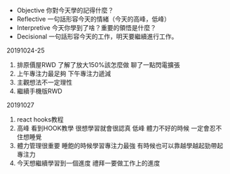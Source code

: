 * Objective 你對今天學的記得什麼？
* Reflective 一句話形容今天的情緒（今天的高峰，低峰）
* Interpretive 今天你學到了啥？重要的領悟是什麼？
* Decisional 一句話形容今天的工作，明天要繼續進行工作。

20191024-25
1. 排原價屋RWD 了解了放大150%該怎麼做  聊了一點閃電擴張
1. 上午專注力最足夠 下午專注力遞減
1. 主觀想法不一定理性
1. 繼續手機版RWD


20191027
1. react hooks教程
1. 高峰 看到HOOK教學 很想學習就會很認真   低峰 體力不好的時候 一定會忍不住想睡覺
1. 體力管理很重要 睡飽的時候學習專注力最強 有時候也可以靠越學越起勁帶起專注力
1. 今天想繼續學習到一個進度 禮拜一要做工作上的進度
